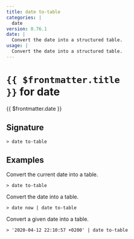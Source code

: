 ```yaml
---
title: date to-table
categories: |
  date
version: 0.76.1
date: |
  Convert the date into a structured table.
usage: |
  Convert the date into a structured table.
---
```


# <code>{{ $frontmatter.title }}</code> for date

<div class='command-title'>{{ $frontmatter.date }}</div>

## Signature

```> date to-table ```

## Examples

Convert the current date into a table.
```shell
> date to-table
```

Convert the date into a table.
```shell
> date now | date to-table
```

Convert a given date into a table.
```shell
> '2020-04-12 22:10:57 +0200' | date to-table
```
